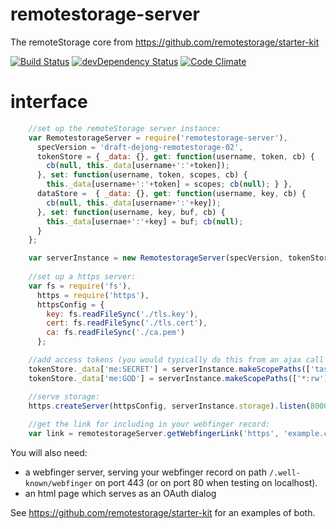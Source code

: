 # remotestorage-server

The remoteStorage core from https://github.com/remotestorage/starter-kit

[![Build Status](https://secure.travis-ci.org/remotestorage/remotestorage-server.png)](http://travis-ci.org/remotestorage/remotestorage-server)
[![devDependency Status](https://david-dm.org/remotestorage/remotestorage-server/dev-status.png)](https://david-dm.org/remotestorage/remotestorage-server#info=devDependencies)
[![Code Climate](https://codeclimate.com/github/remotestorage/remotestorage-server.png)](https://codeclimate.com/github/remotestorage/remotestorage-server)

# interface

````js
    //set up the remoteStorage server instance:
    var RemotestorageServer = require('remotestorage-server'),
      specVersion = 'draft-dejong-remotestorage-02',
      tokenStore = { _data: {}, get: function(username, token, cb) {
        cb(null, this._data[username+':'+token]);
      }, set: function(username, token, scopes, cb) {
        this._data[username+':'+token] = scopes; cb(null); } },
      dataStore =  { _data: {}, get: function(username, key, cb) {
        cb(null, this._data[username+':'+key]);
      }, set: function(username, key, buf, cb) {
        this._data[usernae+':'+key] = buf; cb(null);
      }
    };

    var serverInstance = new RemotestorageServer(specVersion, tokenStore, dataStore);
    
    //set up a https server:
    var fs = require('fs'),
      https = require('https'),
      httpsConfig = {
        key: fs.readFileSync('./tls.key'),
        cert: fs.readFileSync('./tls.cert'),
        ca: fs.readFileSync('./ca.pem')
      };

    //add access tokens (you would typically do this from an ajax call in your OAuth dialog):
    tokenStore._data['me:SECRET'] = serverInstance.makeScopePaths(['tasks:rw', 'contacts:r']);
    tokenStore._data['me:GOD'] = serverInstance.makeScopePaths(['*:rw']);

    //serve storage:
    https.createServer(httpsConfig, serverInstance.storage).listen(8000);
    
    //get the link for including in your webfinger record:
    var link = remotestorageServer.getWebfingerLink('https', 'example.com', 8000, 'me', 'https://example.com/auth/me');
````

You will also need:

* a webfinger server, serving your webfinger record on path `/.well-known/webfinger` on port 443 (or on port 80 when testing on localhost).
* an html page which serves as an OAuth dialog

See https://github.com/remotestorage/starter-kit for an examples of both.
